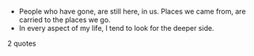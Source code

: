  - People who have gone, are still here, in us. Places we came from, are carried to the places we go.
 - In every aspect of my life, I tend to look for the deeper side.

2 quotes